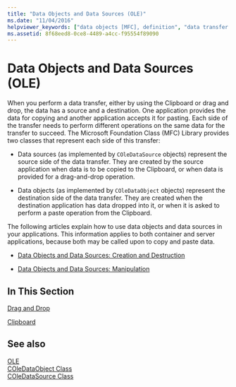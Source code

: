 ```yaml
---
title: "Data Objects and Data Sources (OLE)"
ms.date: "11/04/2016"
helpviewer_keywords: ["data objects [MFC], definition", "data transfer [MFC]", "OLE [MFC], data transfer", "data sources [MFC], definition", "data transfer [MFC], definition", "OLE [MFC], data objects", "OLE [MFC], data sources"]
ms.assetid: 8f68eed8-0ce8-4489-a4cc-f95554f89090
---
```

# Data Objects and Data Sources (OLE)

When you perform a data transfer, either by using the Clipboard or drag and drop, the data has a source and a destination. One application provides the data for copying and another application accepts it for pasting. Each side of the transfer needs to perform different operations on the same data for the transfer to succeed. The Microsoft Foundation Class (MFC) Library provides two classes that represent each side of this transfer:

- Data sources (as implemented by `COleDataSource` objects) represent the source side of the data transfer. They are created by the source application when data is to be copied to the Clipboard, or when data is provided for a drag-and-drop operation.

- Data objects (as implemented by `COleDataObject` objects) represent the destination side of the data transfer. They are created when the destination application has data dropped into it, or when it is asked to perform a paste operation from the Clipboard.

The following articles explain how to use data objects and data sources in your applications. This information applies to both container and server applications, because both may be called upon to copy and paste data.

- [Data Objects and Data Sources: Creation and Destruction](data-objects-and-data-sources-creation-and-destruction.md)

- [Data Objects and Data Sources: Manipulation](data-objects-and-data-sources-manipulation.md)

## In This Section

[Drag and Drop](drag-and-drop-ole.md)

[Clipboard](clipboard.md)

## See also

[OLE](ole-in-mfc.md)<br/>
[COleDataObject Class](reference/coledataobject-class.md)<br/>
[COleDataSource Class](reference/coledatasource-class.md)
